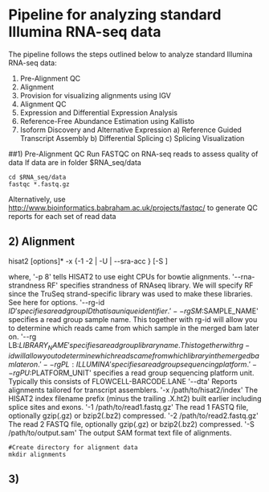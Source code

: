 # Pipeline for analyzing standard Illumina RNA-seq data

The pipeline follows the steps outlined below to analyze standard Illumina RNA-seq data: 
1) Pre-Alignment QC
2) Alignment
3) Provision for visualizing alignments using IGV
4) Alignment QC
5) Expression and Differential Expression Analysis
6) Reference-Free Abundance Estimation using Kallisto
7) Isoform Discovery and Alternative Expression
  a) Reference Guided Transcript Assembly
  b) Differential Splicing
  c) Splicing Visualization


##1) Pre-Alignment QC
Run FASTQC on RNA-seq reads to assess quality of data
If data are in folder $RNA_seq/data
```
cd $RNA_seq/data
fastqc *.fastq.gz
```
Alternatively, use http://www.bioinformatics.babraham.ac.uk/projects/fastqc/ to generate QC reports for each set of read data

## 2) Alignment
hisat2 [options]* -x <ht2-idx> {-1 <m1> -2 <m2> | -U <r> | --sra-acc <SRA accession number>} [-S <sam>]

where,
'-p 8' tells HISAT2 to use eight CPUs for bowtie alignments.
'--rna-strandness RF' specifies strandness of RNAseq library. We will specify RF since the TruSeq strand-specific library was used to make these libraries. See here for options.
'--rg-id $ID' specifies a read group ID that is a unique identifier.
'--rg SM:$SAMPLE_NAME' specifies a read group sample name. This together with rg-id will allow you to determine which reads came from which sample in the merged bam later on.
'--rg LB:$LIBRARY_NAME' specifies a read group library name. This together with rg-id will allow you to determine which reads came from which library in the merged bam later on.
'--rg PL:ILLUMINA' specifies a read group sequencing platform.
'--rg PU:$PLATFORM_UNIT' specifies a read group sequencing platform unit. Typically this consists of FLOWCELL-BARCODE.LANE
'--dta' Reports alignments tailored for transcript assemblers.
'-x /path/to/hisat2/index' The HISAT2 index filename prefix (minus the trailing .X.ht2) built earlier including splice sites and exons.
'-1 /path/to/read1.fastq.gz' The read 1 FASTQ file, optionally gzip(.gz) or bzip2(.bz2) compressed.
'-2 /path/to/read2.fastq.gz' The read 2 FASTQ file, optionally gzip(.gz) or bzip2(.bz2) compressed.
'-S /path/to/output.sam' The output SAM format text file of alignments.

```
#Create directory for alignment data
mkdir alignments

```


## 3) 


